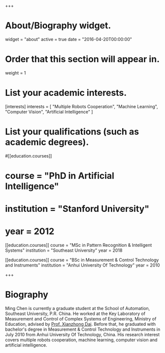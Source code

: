 +++
# About/Biography widget.
widget = "about"
active = true
date = "2016-04-20T00:00:00"

# Order that this section will appear in.
weight = 1

# List your academic interests.
[interests]
  interests = [
    "Multiple Robots Cooperation",
	"Machine Learning",
	"Computer Vision",
    "Artificial Intelligence"
  ]

# List your qualifications (such as academic degrees).
#[[education.courses]]
#  course = "PhD in Artificial Intelligence"
#  institution = "Stanford University"
#  year = 2012

[[education.courses]]
  course = "MSc in Pattern Recognition & Intelligent Systems"
  institution = "Southeast University"
  year = 2018

[[education.courses]]
  course = "BSc in Measurement & Control Technology and Instruments"
  institution = "Anhui University Of Technology"
  year = 2010
 
+++

# Biography

Ming Chen is currently a graduate student at the School of Automation, Southeast University, P.R. China. He worked at the Key Laboratory of Measurement and Control of Complex Systems of Engineering, Ministry of Education, advised by [Prof. Xianzhong Dai](http://automation.seu.edu.cn/Articles.aspx?id=620). Before that, he graduated with bachelor's degree in Measurement & Control Technology and Instruments in July 2010 from Anhui University Of Technology, China. His research interest covers multiple robots cooperation, machine learning, computer vision and artificial intelligence.


